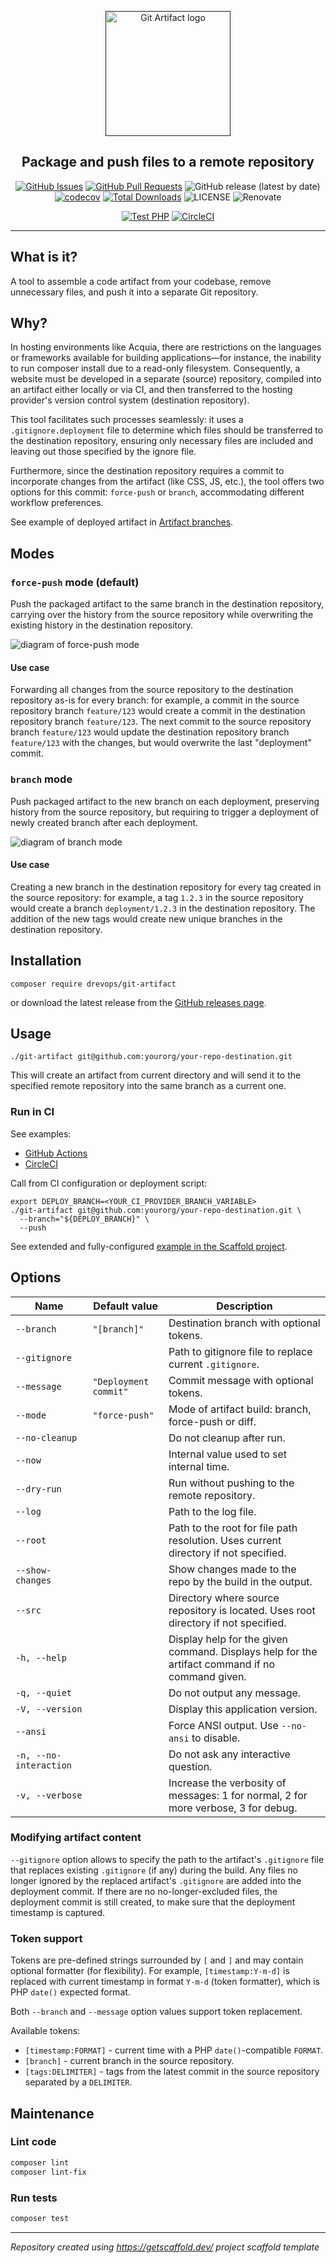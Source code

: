 <p align="center">
  <a href="" rel="noopener">
  <img width=200px height=200px src="https://placehold.jp/000000/ffffff/200x200.png?text=Git+Artifact&css=%7B%22border-radius%22%3A%22%20100px%22%7D" alt="Git Artifact logo"></a>
</p>

<h2 align="center">Package and push files to a remote repository</h2>

<div align="center">

[![GitHub Issues](https://img.shields.io/github/issues/drevops/git-artifact.svg)](https://github.com/drevops/git-artifact/issues)
[![GitHub Pull Requests](https://img.shields.io/github/issues-pr/drevops/git-artifact.svg)](https://github.com/drevops/git-artifact/pulls)
![GitHub release (latest by date)](https://img.shields.io/github/v/release/drevops/git-artifact)
[![codecov](https://codecov.io/gh/drevops/git-artifact/branch/main/graph/badge.svg?token=QNBXCIBK5J)](https://codecov.io/gh/drevops/git-artifact)
[![Total Downloads](https://poser.pugx.org/drevops/behat-screenshot/downloads)](https://packagist.org/packages/drevops/git-artifact)
![LICENSE](https://img.shields.io/github/license/drevops/git-artifact)
![Renovate](https://img.shields.io/badge/renovate-enabled-green?logo=renovatebot)

[![Test PHP](https://github.com/drevops/git-artifact/actions/workflows/test-php.yml/badge.svg)](https://github.com/drevops/git-artifact/actions/workflows/test-php.yml)
[![CircleCI](https://circleci.com/gh/drevops/git-artifact.svg?style=shield)](https://circleci.com/gh/drevops/git-artifact)

</div>

---

## What is it?

A tool to assemble a code artifact from your codebase, remove unnecessary files,
and push it into a separate Git repository.

## Why?

In hosting environments like Acquia, there are restrictions on the languages or
frameworks available for building applications—for instance, the inability to
run composer install due to a read-only filesystem. Consequently, a website must
be developed in a separate (source) repository, compiled into an artifact either
locally or via CI, and then transferred to the hosting provider's version
control system (destination repository).

This tool facilitates such processes seamlessly: it uses a `.gitignore.deployment`
file to determine which files should be transferred to the destination
repository, ensuring only necessary files are included and leaving out those
specified by the ignore file.

Furthermore, since the destination repository requires a commit to incorporate
changes from the artifact (like CSS, JS, etc.), the tool offers two options for
this commit: `force-push` or `branch`, accommodating different workflow
preferences.

See example of deployed artifact
in [Artifact branches](https://github.com/drevops/git-artifact-destination/branches).

## Modes

### `force-push` mode (default)

Push the packaged artifact to the same branch in the destination repository,
carrying over the history from the source repository while overwriting the
existing history in the destination repository.

![diagram of force-push mode](https://user-images.githubusercontent.com/378794/33816665-a7b0e4a8-de8e-11e7-88f2-80baefb3d73f.png)

#### Use case

Forwarding all changes from the source repository to the destination
repository as-is for every branch: for example, a commit in the source
repository branch `feature/123` would create a commit in the destination
repository branch `feature/123`. The next commit to the source repository
branch `feature/123` would update the destination repository branch
`feature/123` with the changes, but would overwrite the last "deployment"
commit.

### `branch` mode

Push packaged artifact to the new branch on each deployment, preserving history
from the source repository, but requiring to trigger a deployment of newly
created branch after each deployment.

![diagram of branch mode](https://user-images.githubusercontent.com/378794/33816666-a87b3910-de8e-11e7-82cd-51e007ece063.png)

#### Use case

Creating a new branch in the destination repository for every tag
created in the source repository: for example, a tag `1.2.3` in the source
repository would create a branch `deployment/1.2.3` in the destination
repository. The addition of the new tags would create new unique branches in the
destination repository.

## Installation
```shell
composer require drevops/git-artifact
```
or download the latest release from the [GitHub releases page](https://github.com/drevops/git-artifact/releases/latest).

## Usage
```shell
./git-artifact git@github.com:yourorg/your-repo-destination.git
```

This will create an artifact from current directory and will send it to the
specified remote repository into the same branch as a current one.

### Run in CI

See examples:

- [GitHub Actions](.github/workflows/test-php.yml)
- [CircleCI](.circleci/config.yml)

Call from CI configuration or deployment script:
```shell
export DEPLOY_BRANCH=<YOUR_CI_PROVIDER_BRANCH_VARIABLE>
./git-artifact git@github.com:yourorg/your-repo-destination.git \
  --branch="${DEPLOY_BRANCH}" \
  --push
```

See extended and
fully-configured [example in the Scaffold project](https://github.com/drevops/scaffold/blob/develop/scripts/drevops/deploy-artifact.sh).

## Options

| Name               | Default value        | Description                                                                                   |
|--------------------|----------------------|-----------------------------------------------------------------------------------------------|
| `--branch`         | `"[branch]"`         | Destination branch with optional tokens.                                                      |
| `--gitignore`      |                      | Path to gitignore file to replace current `.gitignore`.                                       |
| `--message`        | `"Deployment commit"`| Commit message with optional tokens.                                                          |
| `--mode`           | `"force-push"`       | Mode of artifact build: branch, force-push or diff.                                           |
| `--no-cleanup`     |                      | Do not cleanup after run.                                                                     |
| `--now`            |                      | Internal value used to set internal time.                                                     |
| `--dry-run`        |                      | Run without pushing to the remote repository.                                                 |
| `--log`            |                      | Path to the log file.                                                                         |
| `--root`           |                      | Path to the root for file path resolution. Uses current directory if not specified.           |
| `--show-changes`   |                      | Show changes made to the repo by the build in the output.                                     |
| `--src`            |                      | Directory where source repository is located. Uses root directory if not specified.           |
| `-h, --help`       |                      | Display help for the given command. Displays help for the artifact command if no command given. |
| `-q, --quiet`      |                      | Do not output any message.                                                                    |
| `-V, --version`    |                      | Display this application version.                                                             |
| `--ansi`           |                      | Force ANSI output. Use `--no-ansi` to disable.                                                |
| `-n, --no-interaction` |                  | Do not ask any interactive question.                                                          |
| `-v, --verbose`    |                      | Increase the verbosity of messages: 1 for normal, 2 for more verbose, 3 for debug.            |

### Modifying artifact content

`--gitignore` option allows to specify the path to the artifact's `.gitignore`
file that replaces existing `.gitignore` (if any) during the build. Any files no
longer ignored by the replaced artifact's `.gitignore` are added into the
deployment commit. If there are no no-longer-excluded files, the deployment
commit is still created, to make sure that the deployment timestamp is
captured.

### Token support

Tokens are pre-defined strings surrounded by `[` and `]` and may contain
optional formatter (for flexibility). For example, `[timestamp:Y-m-d]` is
replaced with current timestamp in format `Y-m-d` (token formatter), which is
PHP `date()` expected format.

Both `--branch` and `--message` option values support token replacement.

Available tokens:

- `[timestamp:FORMAT]` - current time with a PHP `date()`-compatible `FORMAT`.
- `[branch]` - current branch in the source repository.
- `[tags:DELIMITER]` - tags from the latest commit in the source repository
   separated by a `DELIMITER`.

## Maintenance

### Lint code

```bash
composer lint
composer lint-fix
```

### Run tests

```bash
composer test
```

---
_Repository created using https://getscaffold.dev/ project scaffold template_
